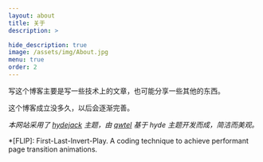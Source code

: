 ```yaml
---
layout: about
title: 关于
description: >

hide_description: true
image: /assets/img/About.jpg
menu: true
order: 2
---
```

写这个博客主要是写一些技术上的文章，也可能分享一些其他的东西。

这个博客成立没多久，以后会逐渐完善。

*本网站采用了 [hydejack](https://github.com/qwtel/hydejack) 主题，由 [qwtel](https://github.com/qwtel) 基于 hyde 主题开发而成，简洁而美观。*

*[FLIP]: First-Last-Invert-Play. A coding technique to achieve performant page transition animations.
